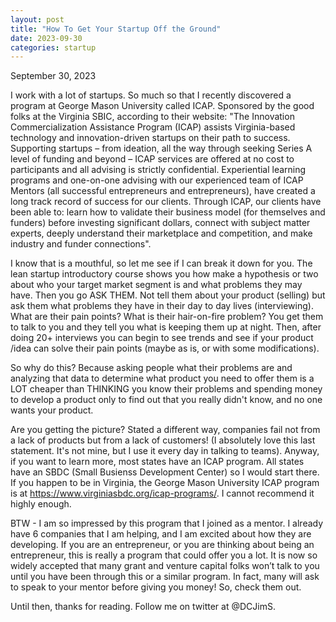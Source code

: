 ```yaml
---
layout: post
title: "How To Get Your Startup Off the Ground"
date: 2023-09-30
categories: startup
---
```



September 30, 2023

I work with a lot of startups.  So much so that I recently discovered a program at George Mason University called ICAP.  Sponsored by
the good folks at the Virginia SBIC, according to their website: "The Innovation Commercialization Assistance Program (ICAP) assists
Virginia-based technology and innovation-driven startups on their path to success. Supporting startups – from ideation, all the way
through seeking Series A level of funding and beyond – ICAP services are offered at no cost to participants and all advising is
strictly confidential. Experiential learning programs and one-on-one advising with our experienced team of ICAP Mentors (all
successful entrepreneurs and entrepreneurs), have created a long track record of success for our clients. Through ICAP, our clients
have been able to: learn how to validate their business model (for themselves and funders) before investing significant dollars,
connect with subject matter experts, deeply understand their marketplace and competition, and make industry and funder connections".
 
I know that is a mouthful, so let me see if I can break it down for you.  The lean startup introductory course shows you how make a
hypothesis or two about who your target market segment is and what problems they may have.  Then you go ASK THEM.  Not tell them about
your product (selling) but ask them what problems they have in their day to day lives (interviewing).  What are their pain points?
What is their hair-on-fire problem? You get them to talk to you and they tell you what is keeping them up at night.  Then, after
doing 20+ interviews you can begin to see trends and see if your product /idea can solve their pain points (maybe as is, or with some
modifications).
 
So why do this? Because asking people what their problems are and analyzing that data to determine what product you need to offer them
is a LOT cheaper than THINKING you know their problems and spending money to develop a product only to find out that you really didn't
know, and no one wants your product.
 
Are you getting the picture?  Stated a different way, companies fail not from a lack of products but from a lack of customers!  (I
absolutely love this last statement.  It's not mine, but I use it every day in talking to teams).  Anyway, if you want to learn more,
most states have an ICAP program.  All states have an SBDC (Small Busienss Development Center) so I would start there.  If you happen to
be in Virginia, the George Mason University ICAP program is at https://www.virginiasbdc.org/icap-programs/. I cannot recommend it highly enough.
 
BTW - I am so impressed by this program that I joined as a mentor.  I already have 6 companies that I am helping, and I am excited
about how they are developing.  If you are an entrepreneur, or you are thinking about being an entrepreneur, this is really a program
that could offer you a lot. It is now so widely accepted that many grant and venture capital folks won’t talk to you until you have
been through this or a similar program.  In fact, many will ask to speak to your mentor before giving you money!  So, check them out.
 
Until then, thanks for reading. Follow me on twitter at @DCJimS.
